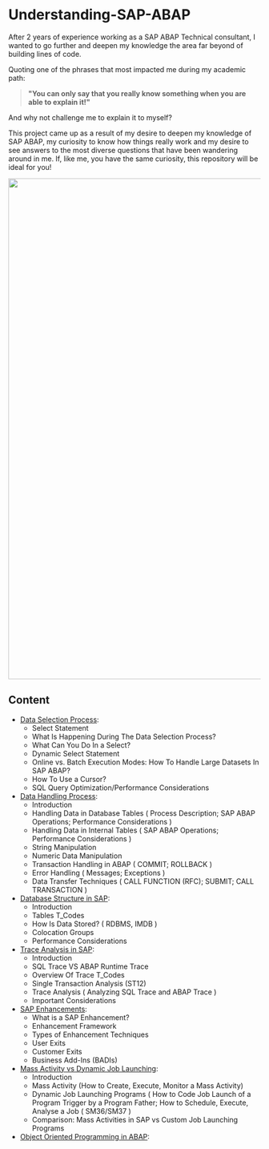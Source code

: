 # Understanding-SAP-ABAP

After 2 years of experience working as a SAP ABAP Technical consultant, I wanted to go further and deepen my knowledge the area far beyond of building lines of code.


Quoting one of the phrases that most impacted me during my academic path:
> **"You can only say that you really know something when you are able to explain it!"**
> 
And why not challenge me to explain it to myself?


This project came up as a result of my desire to deepen my knowledge of SAP ABAP, my curiosity to know how things really work and my desire to see answers to the most diverse questions that have been wandering around in me. If, like me, you have the same curiosity, this repository will be ideal for you!

<img width=1000px src="https://t4.ftcdn.net/jpg/03/89/78/77/360_F_389787790_fPGrIGoflvdvo0mX1kBaPbrhWQqh6Cnc.jpg" alt="" >

## Content

-  [Data Selection Process](Data_Selection_Process.md):
    - Select Statement
    - What Is Happening During The Data Selection Process?
    - What Can You Do In a Select?
    - Dynamic Select Statement
    - Online vs. Batch Execution Modes: How To Handle Large Datasets In SAP ABAP?
    - How To Use a Cursor?
    - SQL Query Optimization/Performance Considerations
- [Data Handling Process](Data_Handling_Process.md):
    - Introduction
    - Handling Data in Database Tables ( Process Description; SAP ABAP Operations; Performance Considerations )
    - Handling Data in Internal Tables ( SAP ABAP Operations; Performance Considerations )
    - String Manipulation
    - Numeric Data Manipulation
    - Transaction Handling in ABAP ( COMMIT; ROLLBACK )
    - Error Handling ( Messages; Exceptions )
    - Data Transfer Techniques ( CALL FUNCTION (RFC); SUBMIT; CALL TRANSACTION )
-  [Database Structure in SAP](Database_Structure.md):
    - Introduction
    - Tables T_Codes
    - How Is Data Stored? ( RDBMS, IMDB )
    - Colocation Groups
    - Performance Considerations
-  [Trace Analysis in SAP](Trace_Analysis.md):
    - Introduction
    - SQL Trace VS ABAP Runtime Trace
    - Overview Of Trace T_Codes
    - Single Transaction Analysis (ST12)
    - Trace Analysis ( Analyzing SQL Trace and ABAP Trace )
    - Important Considerations
- [SAP Enhancements](SAP_Enhancements.md):
    - What is a SAP Enhancement?
    - Enhancement Framework
    - Types of Enhancement Techniques
    - User Exits
    - Customer Exits
    - Business Add-Ins (BADIs)
- [Mass Activity vs Dynamic Job Launching](Mass_Activity.md):
     - Introduction
     - Mass Activity (How to Create, Execute, Monitor a Mass Activity)
     - Dynamic Job Launching Programs ( How to Code Job Launch of a Program Trigger by a Program Father; How to Schedule, Execute, Analyse a Job ( SM36/SM37 )
     - Comparison: Mass Activities in SAP vs Custom Job Launching Programs
 - [Object Oriented Programming in ABAP](ABAP_OO.md):


 

